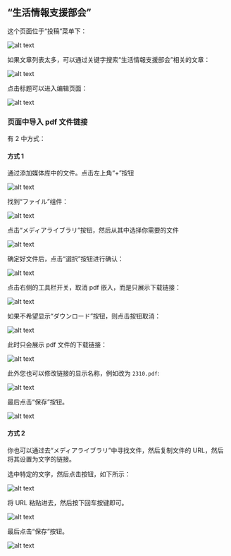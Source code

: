 ## “生活情報支援部会”

这个页面位于“投稿”菜单下：

![alt text](../../../images/image-74.png)

如果文章列表太多，可以通过关键字搜索“生活情報支援部会”相关的文章：

![alt text](../../../images2/img2-1/image-17.png)

点击标题可以进入编辑页面：

![alt text](../../../images2/img2-1/image-18.png)

### 页面中导入 pdf 文件链接

有 2 中方式：

#### 方式 1
通过添加媒体库中的文件。点击左上角“+”按钮

![alt text](../../../images2/img2-1/image-19.png)

找到“ファイル”组件：

![alt text](../../../images2/img2-1/image-20.png)

点击“メディアライブラリ”按钮，然后从其中选择你需要的文件

![alt text](../../../images2/img2-1/image-21.png)

确定好文件后，点击“選択”按钮进行确认：

![alt text](../../../images2/img2-1/image-22.png)

点击右侧的工具栏开关，取消 pdf 嵌入，而是只展示下载链接：

![alt text](../../../images2/img2-1/image-23.png)

如果不希望显示“ダウンロード”按钮，则点击按钮取消：

![alt text](../../../images2/img2-1/image-24.png)

此时只会展示 pdf 文件的下载链接：

![alt text](../../../images2/img2-1/image-25.png)

此外您也可以修改链接的显示名称，例如改为 `2310.pdf`:

![alt text](../../../images2/img2-1/image-26.png)

最后点击“保存”按钮。

![alt text](../../../images2/img2-1/image-27.png)

#### 方式 2
你也可以通过去“メディアライブラリ”中寻找文件，然后复制文件的 URL，然后将其设置为文字的链接。

选中特定的文字，然后点击按钮，如下所示：

![alt text](../../../images2/img2-1/image-28.png)

将 URL 粘贴进去，然后按下回车按键即可。

![alt text](../../../images2/img2-1/image-29.png)

最后点击“保存”按钮。

![alt text](../../../images2/img2-1/image-27.png)
